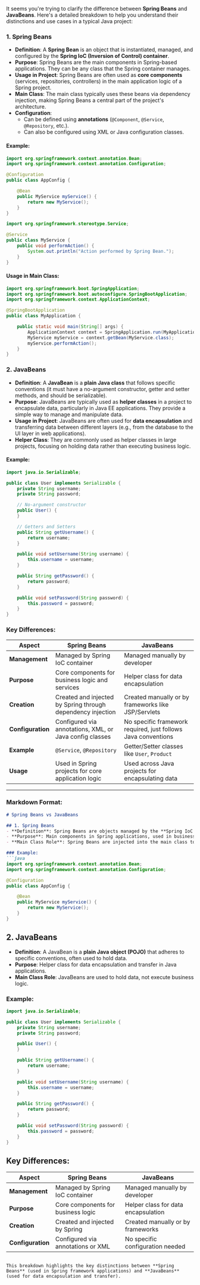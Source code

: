 It seems you're trying to clarify the difference between **Spring Beans** and **JavaBeans**. Here's a detailed breakdown to help you understand their distinctions and use cases in a typical Java project:

### 1. **Spring Beans**
- **Definition**: A **Spring Bean** is an object that is instantiated, managed, and configured by the **Spring IoC (Inversion of Control) container**.
- **Purpose**: Spring Beans are the main components in Spring-based applications. They can be any class that the Spring container manages.
- **Usage in Project**: Spring Beans are often used as **core components** (services, repositories, controllers) in the main application logic of a Spring project.
- **Main Class**: The main class typically uses these beans via dependency injection, making Spring Beans a central part of the project's architecture.
- **Configuration**:
  - Can be defined using **annotations** (`@Component`, `@Service`, `@Repository`, etc.).
  - Can also be configured using XML or Java configuration classes.

#### Example:
```java
import org.springframework.context.annotation.Bean;
import org.springframework.context.annotation.Configuration;

@Configuration
public class AppConfig {

    @Bean
    public MyService myService() {
        return new MyService();
    }
}
```

```java
import org.springframework.stereotype.Service;

@Service
public class MyService {
    public void performAction() {
        System.out.println("Action performed by Spring Bean.");
    }
}
```

#### Usage in Main Class:
```java
import org.springframework.boot.SpringApplication;
import org.springframework.boot.autoconfigure.SpringBootApplication;
import org.springframework.context.ApplicationContext;

@SpringBootApplication
public class MyApplication {

    public static void main(String[] args) {
        ApplicationContext context = SpringApplication.run(MyApplication.class, args);
        MyService myService = context.getBean(MyService.class);
        myService.performAction();
    }
}
```

### 2. **JavaBeans**
- **Definition**: A **JavaBean** is a **plain Java class** that follows specific conventions (it must have a no-argument constructor, getter and setter methods, and should be serializable).
- **Purpose**: JavaBeans are typically used as **helper classes** in a project to encapsulate data, particularly in Java EE applications. They provide a simple way to manage and manipulate data.
- **Usage in Project**: JavaBeans are often used for **data encapsulation** and transferring data between different layers (e.g., from the database to the UI layer in web applications).
- **Helper Class**: They are commonly used as helper classes in large projects, focusing on holding data rather than executing business logic.

#### Example:
```java
import java.io.Serializable;

public class User implements Serializable {
    private String username;
    private String password;

    // No-argument constructor
    public User() {
    }

    // Getters and Setters
    public String getUsername() {
        return username;
    }

    public void setUsername(String username) {
        this.username = username;
    }

    public String getPassword() {
        return password;
    }

    public void setPassword(String password) {
        this.password = password;
    }
}
```

### Key Differences:
| Aspect                    | **Spring Beans**                                           | **JavaBeans**                                        |
|---------------------------|------------------------------------------------------------|------------------------------------------------------|
| **Management**             | Managed by Spring IoC container                            | Managed manually by developer                        |
| **Purpose**                | Core components for business logic and services            | Helper class for data encapsulation                  |
| **Creation**               | Created and injected by Spring through dependency injection| Created manually or by frameworks like JSP/Servlets   |
| **Configuration**          | Configured via annotations, XML, or Java config classes     | No specific framework required, just follows Java conventions |
| **Example**                | `@Service`, `@Repository`                                  | Getter/Setter classes like `User`, `Product`          |
| **Usage**                  | Used in Spring projects for core application logic         | Used across Java projects for encapsulating data      |

---

### Markdown Format:

```md
# Spring Beans vs JavaBeans

## 1. Spring Beans
- **Definition**: Spring Beans are objects managed by the **Spring IoC container**.
- **Purpose**: Main components in Spring applications, used in business logic.
- **Main Class Role**: Spring Beans are injected into the main class to perform the application's core logic.

### Example:
```java
import org.springframework.context.annotation.Bean;
import org.springframework.context.annotation.Configuration;

@Configuration
public class AppConfig {

    @Bean
    public MyService myService() {
        return new MyService();
    }
}
```

## 2. JavaBeans
- **Definition**: A JavaBean is a **plain Java object (POJO)** that adheres to specific conventions, often used to hold data.
- **Purpose**: Helper class for data encapsulation and transfer in Java applications.
- **Main Class Role**: JavaBeans are used to hold data, not execute business logic.

### Example:
```java
import java.io.Serializable;

public class User implements Serializable {
    private String username;
    private String password;

    public User() {
    }

    public String getUsername() {
        return username;
    }

    public void setUsername(String username) {
        this.username = username;
    }

    public String getPassword() {
        return password;
    }

    public void setPassword(String password) {
        this.password = password;
    }
}
```

## Key Differences:
| Aspect                    | **Spring Beans**                                           | **JavaBeans**                                        |
|---------------------------|------------------------------------------------------------|------------------------------------------------------|
| **Management**             | Managed by Spring IoC container                            | Managed manually by developer                        |
| **Purpose**                | Core components for business logic                         | Helper class for data encapsulation                  |
| **Creation**               | Created and injected by Spring                             | Created manually or by frameworks                    |
| **Configuration**          | Configured via annotations or XML                          | No specific configuration needed                     |
```

This breakdown highlights the key distinctions between **Spring Beans** (used in Spring framework applications) and **JavaBeans** (used for data encapsulation and transfer).
